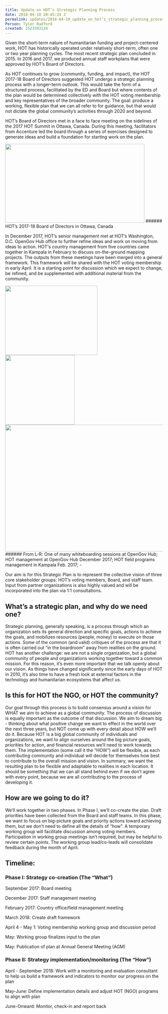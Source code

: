 ```yaml
---
title: Update on HOT’s Strategic Planning Process
date: 2018-04-10 20:45:24 Z
permalink: updates/2018-04-10_update_on_hot’s_strategic_planning_process
Person: Tyler Radford
created: 1523393124
---
```


Given the short-term nature of humanitarian funding and project-centered work, HOT has historically operated under relatively short-term, often one or two year planning cycles. The most recent strategic plan concluded in 2015. In 2016 and 2017, we produced annual staff workplans that were approved by HOT’s Board of Directors.

As HOT continues to grow (community, funding, and impact), the HOT 2017-18 Board of Directors suggested HOT undergo a strategic planning process with a longer-term outlook. This would take the form of a structured process, facilitated by the ED and Board but where contents of the plan would be determined collectively with the HOT voting membership and key representatives of the broader community. The goal: produce a working, flexible plan that we can all refer to for guidance, but that would not dictate the global community’s activities through 2020 and beyond.

HOT’s Board of Directors met in a face to face meeting on the sidelines of the 2017 HOT Summit in Ottawa, Canada. During this meeting, facilitators from Accenture led the board through a series of exercises designed to generate ideas and build a foundation for starting work on the plan.

<img style="border: none; transform: rotate(0.00rad); -webkit-transform: rotate(0.00rad);width:445px;height:251px;" src="https://lh5.googleusercontent.com/nVJBCP61WhrF4uAu5p0F32ANgAVO45hBjHqITELJbOgH5TeoUJubC9qOlWzxDrq-qLt_nxzovS1OQDK6p0igW73fAyBxtUjkWoPL1dDMnQpgDeKC_KUPVZX9mUqdWiX2K8zQlrjv" alt="">
###### HOT’s 2017-18 Board of Directors in Ottawa, Canada

In December 2017, HOT’s senior management met at HOT’s Washington, D.C. OpenGov Hub office to further refine ideas and work on moving from ideas to action. HOT's country management from five countries came together in Kampala in February to discuss on-the-ground mapping projects. The outputs from these meetings have been merged into a general framework. This framework will be shared with the HOT voting membership in early April. It is a starting point for discussion which we expect to change, be refined, and be supplemented with additional material from the community.

<img style="border: none; transform: rotate(0.00rad); -webkit-transform: rotate(0.00rad);width:295px;height:221px;" src="https://lh4.googleusercontent.com/OddNqM05Bj0lFFhkvbhLzyGITCF4YVrSO0kKPnHUGZEp_rLFL_t3crkVhWvPEN1S4GJpx9Pyatq33PgLDaupx5PlfoNb9DK5Qkl_PtyQkwjmgm9vf2QwZie4RID-BAN7QzdqZnax" alt="">
<img style="border: none; transform: rotate(0.00rad); -webkit-transform: rotate(0.00rad);width:auto;height:222px;" src="https://lh3.googleusercontent.com/cvxwDIQ9atq_ftOMpCB5YzS3hFj7qjQW65cNc7eBK04BS-1A3lu_hYA_hUGEnZudJPtncgJgaKWxaCNtVo2Vs7WWpZgIjsicCZw-gBkCcbD00px8tuXImr8J1jcXOz_EgKHqRVYn" alt="">

<img style="border: none; transform: rotate(0.00rad); -webkit-transform: rotate(0.00rad);width:538px;height:404px;" src="https://lh5.googleusercontent.com/uAyY55qfrENZLHWBwjlBmVkpy15EAKuDP_R1hG14J-AK6CEoXborfrehOPm5fkIxc6GKFd-SbMrwtH5cfEWLq0FfDFCSUH-tlqY5FmPwh-rT1YLq7j7BaoXTXqsfm8B7sO1t3REr" alt="">
###### From L-R: One of many whiteboarding sessions at OpenGov Hub; HOT management at OpenGov Hub December 2017; HOT field programs management in Kampala Feb. 2017;
-

Our aim is for this Strategic Plan is to represent the collective vision of three core stakeholder groups: HOT’s voting members, Board, and staff team. Input from partner organizations is also highly valued and will be incorporated into the plan via 1:1 consultations.


## What’s a strategic plan, and why do we need one?
<a style="text-decoration: none;" href="https://en.wikipedia.org/wiki/Strategic_planning">Strategic planning</a>, generally speaking, is a process through which an organization sets its general direction and specific goals, actions to achieve the goals, and mobilizes resources (people, money) to execute on those actions. Some of the common (and valid) critiques of the process are that it is often carried out “in the boardroom” away from realities on the ground. HOT has another challenge: we are not a single organization, but a global community of people and organizations working together toward a common mission. For this reason, it’s even more important that we talk openly about our vision. As things have changed significantly since the early days of HOT in 2010, it’s also time to have a fresh look at external factors in the technology and humanitarian ecosystems that affect us.

## Is this for HOT the NGO, or HOT the community?
Our goal through this process is to build consensus around a vision for WHAT we aim to achieve as a global community. The process of discussion is equally important as the outcome of that discussion. We aim to dream big - thinking about what positive change we want to effect in the world over the next three years, but NOT come up with every detail about HOW we’ll do it. Because HOT is a big global community of individuals and organizations, we want to align ourselves around the big picture goals, priorities for action, and financial resources we’ll need to work towards them. The implementation (some call it the “HOW”) will be flexible, as each contributing community and individual will decide for themselves how best to contribute to the overall mission and vision. In summary, we want the resulting plan to be flexible and adaptable to realities in each location. It should be something that we can all stand behind even if we don’t agree with every point, because we are all contributing to the process of developing it.


## How are we going to do it?
We’ll work together in two phases. In Phase I, we’ll co-create the plan. Draft priorities have been collected from the Board and staff teams. In this phase, we want to focus on big-picture goals and priority actions toward achieving them, but we don’t need to define all the details of “how”. A temporary working group will facilitate discussion among voting members. Participation in working group meetings isn’t required, but may be helpful to review certain points. The working group lead/co-leads will consolidate feedback during the month of April.


## Timeline:

### Phase I: Strategy co-creation (The “What”)

September 2017: Board meeting

December 2017: Staff management meeting

February 2017: Country office/field management meeting

March 2018: Create draft framework

April 4 - May 1: Voting membership working group and discussion period

May: Working group finalizes input to the plan

May: Publication of plan at Annual General Meeting (AGM)

### Phase II: Strategy implementation/monitoring (The “How”)

April - September 2018: Work with a monitoring and evaluation consultant to help us build a framework and indicators to monitor our progress on the plan

May-June: Define implementation details and adjust HOT (NGO) programs to align with plan

June-Onward: Monitor, check-in and report back
